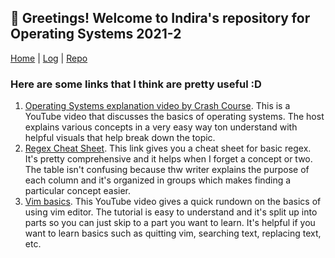 ## 📍 Greetings! Welcome to Indira's repository for Operating Systems 2021-2

[Home](.) | [Log](TXT/mylog.txt) | [Repo](https://github.com/indiradr/os212)

### Here are some links that I think are pretty useful :D

1. [Operating Systems explanation video by Crash Course](https://www.youtube.com/watch?v=26QPDBe-NB8). This is a YouTube video that discusses the basics of operating systems. 
The host explains various concepts in a very easy way ton understand with helpful visuals that help break down the topic.
2. [Regex Cheat Sheet](https://www.rexegg.com/regex-quickstart.html). This link gives you a cheat sheet for basic regex. It's pretty comprehensive and it helps when
I forget a concept or two. The table isn't confusing because thw writer explains the purpose of each column and it's organized in groups which makes finding
a particular concept easier.
3. [Vim basics](https://www.youtube.com/watch?v=ggSyF1SVFr4). This YouTube video gives a quick rundown on the basics of using vim editor. The tutorial is easy to understand and it's split up into parts so you can just skip to a part you want to learn. It's helpful if you want to learn basics such as quitting vim, searching text, replacing text, etc.

